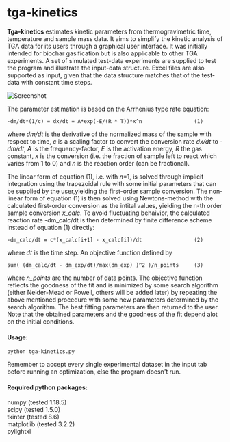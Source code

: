 # tga-kinetics

**Tga-kinetics** estimates kinetic parameters from thermogravimetric time, temperature and sample mass data. It aims to simplify the kinetic analysis of TGA data for its users through a graphical user interface. It was initially intended for biochar gasification but is also applicable to other TGA experiments. A set of simulated test-data experiments are supplied to test the program and illustrate the input-data structure. Excel files are also supported as input, given that the data structure matches that of the test-data with constant time steps. 


![Screenshot](https://github.com/lukasbaldauf/tga-kinetics/blob/main/program_screenshot.png)

The parameter estimation is based on the Arrhenius type rate equation:

    -dm/dt*(1/c) = dx/dt = A*exp(-E/(R * T))*x^n                 (1)

where *dm/dt* is the derivative of the normalized mass of the sample with respect to time, *c* is a scaling factor to convert the conversion rate *dx/dt* to  *-dm/dt*, *A* is the frequency-factor, *E* is the activation energy, *R* the gas constant, *x* is the conversion (i.e. the  fraction of sample left to react which varies from 1 to 0) and *n* is the reaction order (can be fractional). 

The linear form of equation (1), i.e. with *n*=1, is solved through implicit integration using the trapezoidal rule with some initial parameters that can be supplied by the user,yielding the first-order sample conversion. The non-linear form of equation (1) is then solved using Newtons-method with the calculated first-order conversion as the intital values, yielding the n-th order sample conversion *x_calc*. To avoid fluctuating behaivior, the calculated reaction rate -dm_calc/dt is then determined by finite difference scheme instead of equation (1) directly: 

    -dm_calc/dt = c*(x_calc[i+1] - x_calc[i])/dt                 (2)
  
where *dt* is the time step. An objective function defined by

    sum( (dm_calc/dt - dm_exp/dt)/max(dm_exp) )^2 )/n_points     (3)

where *n_points* are the number of data points. The objective function reflects the goodness of the fit and is minimized by some search algorithm (either Nelder-Mead or Powell, others will be added later) by repeating the above mentioned procedure with some new parameters determined by the search algorithm. The best fitting parameters are then returned to the user. Note that the obtained parameters and the goodness of the fit depend alot on the initial conditions.

#### Usage:  
    python tga-kinetics.py
Remember to accept every single experimental dataset in the input tab before running an optimization, else the program doesn't run.

#### Required python packages:  
numpy (tested 1.18.5)  
scipy (tested 1.5.0)  
tkinter (tested 8.6)  
matplotlib (tested 3.2.2)  
pylightxl  
